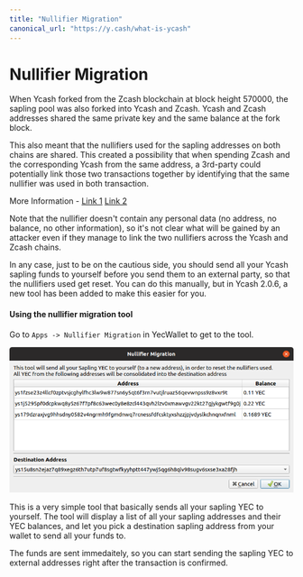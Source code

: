 ```yaml
---
title: "Nullifier Migration"
canonical_url: "https://y.cash/what-is-ycash"
---
```


# Nullifier Migration
When Ycash forked from the Zcash blockchain at block height 570000, the sapling pool was also forked into Ycash and Zcash. Ycash and Zcash addresses shared the same private key and the same balance at the fork block. 

This also meant that the nullifiers used for the sapling addresses on both chains are shared. This created a possibility that when spending Zcash and the corresponding Ycash from the same address, a 3rd-party could potentially link those two transactions together by identifying that the same nullifier was used in both transaction. 

More Information - [Link 1](https://github.com/zcash/zcash/issues/4007) [Link 2](https://github.com/ycashfoundation/ycash/issues/11)

Note that the nullifier doesn't contain any personal data (no address, no balance, no other information), so it's not clear what will be gained by an attacker even if they manage to link the two nullifiers across the Ycash and Zcash chains. 

In any case, just to be on the cautious side, you should send all your Ycash sapling funds to yourself before you send them to an external party, so that the nullifiers used get reset. You can do this manually, but in Ycash 2.0.6, a new tool has been added to make this easier for you. 

#### Using the nullifier migration tool 
Go to `Apps -> Nullifier Migration` in YecWallet to get to the tool. 

![Nullifier Migration](nullifiermigration.png)

This is a very simple tool that basically sends all your sapling YEC to yourself. The tool will display a list of all your sapling addresses and their YEC balances, and let you pick a destination sapling address from your wallet to send all your funds to. 

The funds are sent immedaitely, so you can start sending the sapling YEC to external addresses right after the transaction is confirmed. 
